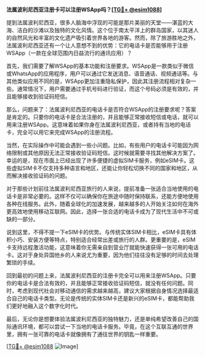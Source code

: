 **法属波利尼西亚注册卡可以注册WSApp吗？[[TG💪+ @esim1088](https://t.me/s/esim1088)]**

提到法属波利尼西亚，很多人脑海中浮现的可能是那片美丽的天堂——湛蓝的大海、洁白的沙滩以及独特的文化风情。这个位于南太平洋上的群岛国家，以其迷人的自然风光和丰富的文化遗产吸引着世界各地的游客。然而，除了旅游胜地之外，法属波利尼西亚还有一个让人意想不到的优势：它的电话卡是否能够用于注册WSApp（一款在全球范围内日益流行的通讯应用）？

首先，我们需要了解WSApp的基本功能和注册要求。WSApp是一款类似于微信或WhatsApp的应用程序，用户可以通过它发送消息、语音通话、视频通话等。与其他类似应用不同的是，WSApp更加注重隐私保护，因此其注册流程相对复杂一些。通常情况下，用户需要通过手机号码进行验证，而这个号码必须是有效的，并且能够接收到验证码短信。

那么，问题来了：法属波利尼西亚的电话卡是否符合WSApp的注册要求呢？答案是肯定的。只要你的电话卡是合法注册的，并且能够正常接收短信或电话，就可以用来注册WSApp。这意味着如果你身在法属波利尼西亚，或者持有当地的电话卡，完全可以用它来完成WSApp的注册流程。

当然，在实际操作中可能会遇到一些小问题。比如，有些用户的电话卡可能因为网络限制或其他原因无法正常接收验证码短信。这时候就需要寻找其他解决方案了。幸运的是，现在市面上已经出现了许多便捷的虚拟SIM卡服务，例如eSIM卡。这些虚拟SIM卡不仅支持多种语言和地区，还能让你轻松切换不同的国家和地区，从而解决接收验证码的问题。

对于那些计划前往法属波利尼西亚旅行的人来说，提前准备一张适合当地使用的电话卡是非常必要的。这样不仅可以确保你在旅途中随时保持联系，还能方便地使用各种在线服务。此外，随着全球化的加速发展，越来越多的人开始关注如何在海外更高效地使用移动互联网。因此，选择一张合适的电话卡成为了现代生活中不可或缺的一部分。

说到这里，不得不提一下eSIM卡的优势。与传统实体SIM卡相比，eSIM卡具有体积小巧、安装方便等特点，特别适合经常出差或旅行的人群。更重要的是，eSIM卡支持远程激活功能，这意味着你无需亲自到营业厅就能快速获得一张可用的电话卡。这对于身处异国他乡的人来说尤为重要，因为他们往往没有足够的时间去处理繁琐的手续。

回到最初的问题上来，法属波利尼西亚的注册卡完全可以用来注册WSApp。只要你的电话卡是合法有效的，并且能够正常接收验证码短信，就没有任何问题。同时，考虑到现代社会对移动通信的需求越来越高，建议大家根据自身情况选择最适合自己的电话卡类型。无论是传统的实体SIM卡还是新兴的eSIM卡，都能帮助我们更好地融入这个数字化时代。

最后，无论你是想要体验法属波利尼西亚的独特魅力，还是单纯希望改善自己的国际通讯环境，都可以尝试一下当地的电话卡服务。毕竟，在这个互联互通的世界里，拥有一张可靠的电话卡就像拥有了通往世界的钥匙一样重要。

[[TG💪+ @esim1088](https://t.me/s/esim1088) ![Image](https://i.postimg.cc/4NQfJmqS/Snipaste-2025-05-13-00-14-12.png)]